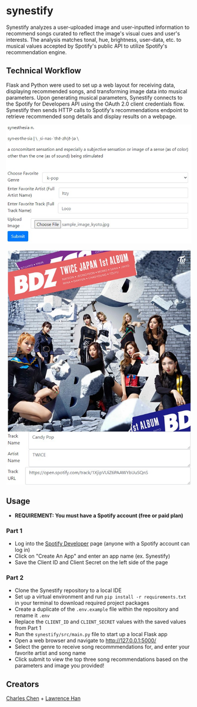 # synestify
Synestify analyzes a user-uploaded image and user-inputted information to recommend songs curated to reflect the image's visual cues and user's interests. The analysis matches tonal, hue, brightness, user-data, etc. to musical values accepted by Spotify's public API to utilize Spotify's recommendation engine. 

## **Technical Workflow**
Flask and Python were used to set up a web layout for receiving data, displaying recommended songs, and transforming image data into musical parameters. Upon generating musical parameters, Synestify connects to the Spotify for Developers API using the OAuth 2.0 client credentials flow. Synestify then sends HTTP calls to Spotify's recommendations endpoint to retrieve recommended song details and display results on a webpage.

![Sample Input Page](tests\assets\example_input_page.jpg?raw=true "Sample Input Page")

![Sample Output Page](tests\assets\example_output_page.jpg?raw=true "Sample Output Page")

## **Usage**
- **REQUIREMENT: You must have a Spotify account (free or paid plan)**
### Part 1
- Log into the [Spotify Developer](https://developer.spotify.com/dashboard/) page (anyone with a Spotify account can log in)
- Click on "Create An App" and enter an app name (ex. Synestify)
- Save the Client ID and Client Secret on the left side of the page

### Part 2
- Clone the Synestify repository to a local IDE
- Set up a virtual environment and run `pip install -r requirements.txt` in your terminal to download required project packages
- Create a duplicate of the `.env.example` file within the repository and rename it `.env`
- Replace the `CLIENT_ID` and `CLIENT_SECRET` values with the saved values from Part 1
- Run the `synestify/src/main.py` file to start up a local Flask app
- Open a web browser and navigate to http://127.0.0.1:5000/ 
- Select the genre to receive song recommmendations for, and enter your favorite artist and song name
- Click submit to view the top three song recommendations based on the parameters and image you provided!

## **Creators**
[Charles Chen](https://github.com/charlesyjchen) + 
[Lawrence Han](https://github.com/lawrencehhan)